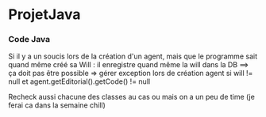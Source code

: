 # ProjetJava



### Code Java

Si il y a un soucis lors de la création d'un agent, mais que le programme sait quand même créé sa Will : il enregistre quand même la will dans la DB ==> ça doit pas être possible => gérer exception lors de création agent si will != null et agent.getEditorial().getCode() != null


Recheck aussi chacune des classes au cas ou mais on a un peu de time (je ferai ca dans la semaine chill)
